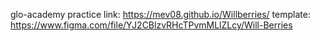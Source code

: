 glo-academy practice
link: https://mev08.github.io/Willberries/
template: https://www.figma.com/file/YJ2CBlzvRHcTPvmMLlZLcy/Will-Berries